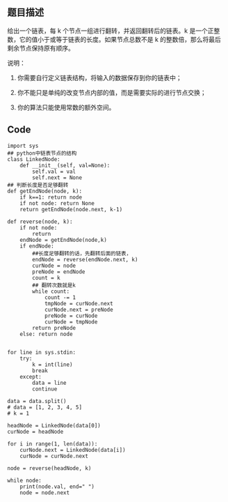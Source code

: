 
## 题目描述

给出一个链表，每 k 个节点一组进行翻转，并返回翻转后的链表。k 是一个正整数，它的值小于或等于链表的长度。如果节点总数不是 k 的整数倍，那么将最后剩余节点保持原有顺序。

说明：

1. 你需要自行定义链表结构，将输入的数据保存到你的链表中；

2. 你不能只是单纯的改变节点内部的值，而是需要实际的进行节点交换；

3. 你的算法只能使用常数的额外空间。

## Code
```
import sys
## python中链表节点的结构
class LinkedNode:
	def __init__(self, val=None):
		self.val = val
		self.next = None
## 判断长度是否足够翻转
def getEndNode(node, k):
	if k==1: return node
	if not node: return None
	return getEndNode(node.next, k-1)

def reverse(node, k):
	if not node:
		return
	endNode = getEndNode(node,k)
	if endNode:
		##长度足够翻转的话，先翻转后面的链表，
		endNode = reverse(endNode.next, k)
		curNode = node
		preNode = endNode
		count = k
		## 翻转次数就是k
		while count:
			count -= 1
			tmpNode = curNode.next
			curNode.next = preNode
			preNode = curNode
			curNode = tmpNode
		return preNode
	else: return node
	

for line in sys.stdin:
	try:
		k = int(line)
		break
	except:
		data = line
		continue

data = data.split()
# data = [1, 2, 3, 4, 5]
# k = 1

headNode = LinkedNode(data[0])
curNode = headNode

for i in range(1, len(data)):
	curNode.next = LinkedNode(data[i])
	curNode = curNode.next

node = reverse(headNode, k)

while node:
	print(node.val, end=" ")
	node = node.next
```
<!--stackedit_data:
eyJoaXN0b3J5IjpbOTQ2OTU2NjYxXX0=
-->